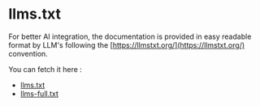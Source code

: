 # llms.txt

For better AI integration, the documentation is provided in easy readable format by LLM's following the
[https://llmstxt.org/](https://llmstxt.org/) convention. 

You can fetch it here : 

* [llms.txt](/llms.txt)
* [llms-full.txt](/llms-full.txt)